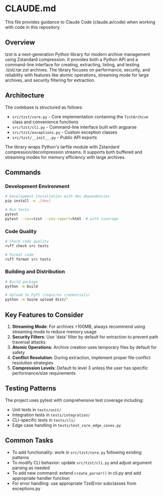 # CLAUDE.md

This file provides guidance to Claude Code (claude.ai/code) when working with code in this repository.

## Overview

tzst is a next-generation Python library for modern archive management using Zstandard compression. It provides both a Python API and a command-line interface for creating, extracting, listing, and testing .tzst/.tar.zst archives. The library focuses on performance, security, and reliability with features like atomic operations, streaming mode for large archives, and security filtering for extraction.

## Architecture

The codebase is structured as follows:

- `src/tzst/core.py` - Core implementation containing the `TzstArchive` class and convenience functions
- `src/tzst/cli.py` - Command-line interface built with argparse
- `src/tzst/exceptions.py` - Custom exception classes
- `src/tzst/__init__.py` - Public API exports

The library wraps Python's tarfile module with Zstandard compression/decompression streams. It supports both buffered and streaming modes for memory efficiency with large archives.

## Commands

### Development Environment

```bash
# Development installation with dev dependencies
pip install -e .[dev]

# Run tests
pytest
pytest --cov=tzst --cov-report=html  # with coverage
```

### Code Quality

```bash
# Check code quality
ruff check src tests

# Format code
ruff format src tests
```

### Building and Distribution

```bash
# Build package
python -m build

# Upload to PyPI (requires credentials)
python -m twine upload dist/*
```

## Key Features to Consider

1. **Streaming Mode**: For archives >100MB, always recommend using streaming mode to reduce memory usage
2. **Security Filters**: Use 'data' filter by default for extraction to prevent path traversal attacks
3. **Atomic Operations**: Archive creation uses temporary files by default for safety
4. **Conflict Resolution**: During extraction, implement proper file conflict resolution strategies
5. **Compression Levels**: Default to level 3 unless the user has specific performance/size requirements

## Testing Patterns

The project uses pytest with comprehensive test coverage including:

- Unit tests in `tests/unit/`
- Integration tests in `tests/integration/`
- CLI-specific tests in `tests/cli/`
- Edge case handling in `tests/test_core_edge_cases.py`

## Common Tasks

- To add functionality: work in `src/tzst/core.py` following existing patterns
- To modify CLI behavior: update `src/tzst/cli.py` and adjust argument parsing as needed
- To add new command: extend `create_parser()` in cli.py and add appropriate handler function
- For error handling: use appropriate TzstError subclasses from exceptions.py
